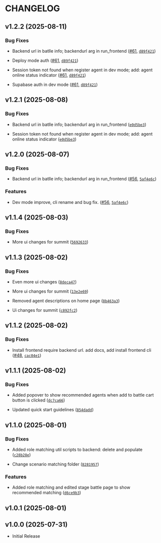 # CHANGELOG

<!-- version list -->

## v1.2.2 (2025-08-11)

### Bug Fixes

- Backend url in batlle info; backendurl arg in run_frontend
  ([#61](https://github.com/agentbeats/agentbeats/pull/61),
  [`d89f421`](https://github.com/agentbeats/agentbeats/commit/d89f4219237649fcd48f05a114c80ae403346338))

- Deploy mode auth ([#61](https://github.com/agentbeats/agentbeats/pull/61),
  [`d89f421`](https://github.com/agentbeats/agentbeats/commit/d89f4219237649fcd48f05a114c80ae403346338))

- Session token not found when register agent in dev mode; add: agent online status indicator
  ([#61](https://github.com/agentbeats/agentbeats/pull/61),
  [`d89f421`](https://github.com/agentbeats/agentbeats/commit/d89f4219237649fcd48f05a114c80ae403346338))

- Supabase auth in dev mode ([#61](https://github.com/agentbeats/agentbeats/pull/61),
  [`d89f421`](https://github.com/agentbeats/agentbeats/commit/d89f4219237649fcd48f05a114c80ae403346338))


## v1.2.1 (2025-08-08)

### Bug Fixes

- Backend url in batlle info; backendurl arg in run_frontend
  ([`e0d5be3`](https://github.com/agentbeats/agentbeats/commit/e0d5be3ca31d2349f23b861cf91342d16baca6f1))

- Session token not found when register agent in dev mode; add: agent online status indicator
  ([`e0d5be3`](https://github.com/agentbeats/agentbeats/commit/e0d5be3ca31d2349f23b861cf91342d16baca6f1))


## v1.2.0 (2025-08-07)

### Bug Fixes

- Backend url in batlle info; backendurl arg in run_frontend
  ([#56](https://github.com/agentbeats/agentbeats/pull/56),
  [`5af4e6c`](https://github.com/agentbeats/agentbeats/commit/5af4e6c739f2fe099dc7de6dfc8e3b1f5ab54526))

### Features

- Dev mode improve, cli rename and bug fix.
  ([#56](https://github.com/agentbeats/agentbeats/pull/56),
  [`5af4e6c`](https://github.com/agentbeats/agentbeats/commit/5af4e6c739f2fe099dc7de6dfc8e3b1f5ab54526))


## v1.1.4 (2025-08-03)

### Bug Fixes

- More ui changes for summit
  ([`5692633`](https://github.com/agentbeats/agentbeats/commit/5692633d6258f723dd2f2bd764dca24f2326c948))


## v1.1.3 (2025-08-02)

### Bug Fixes

- Even more ui changes
  ([`8deca47`](https://github.com/agentbeats/agentbeats/commit/8deca4715bb44e0324d23dbbec603e7b157dc85a))

- More ui changes for summit
  ([`13e2e69`](https://github.com/agentbeats/agentbeats/commit/13e2e697b44c06e5936839eb91e564784b8d9dfc))

- Removed agent descriptions on home page
  ([`8b463a3`](https://github.com/agentbeats/agentbeats/commit/8b463a3533e9c31924801a3a7afc8faa928b93f5))

- Ui changes for summit
  ([`c892fc2`](https://github.com/agentbeats/agentbeats/commit/c892fc2de5b5463f9677a9b4073e7baa0414bbc8))


## v1.1.2 (2025-08-02)

### Bug Fixes

- Install frontend require backend url. add docs, add install frontend cli
  ([#48](https://github.com/agentbeats/agentbeats/pull/48),
  [`cac04e1`](https://github.com/agentbeats/agentbeats/commit/cac04e1e185bf498f23227fc82b87a30db6aab74))


## v1.1.1 (2025-08-02)

### Bug Fixes

- Added popover to show recommended agents when add to battle cart button is clicked
  ([`dc7ca66`](https://github.com/agentbeats/agentbeats/commit/dc7ca66a83813acc3dd6cb1177850e18622fe2a1))

- Updated quick start guidelines
  ([`854dadd`](https://github.com/agentbeats/agentbeats/commit/854dadd7934f2c6dc49e457ae3848d5872765acb))


## v1.1.0 (2025-08-01)

### Bug Fixes

- Added role matching util scripts to backend: delete and populate
  ([`c28b28e`](https://github.com/agentbeats/agentbeats/commit/c28b28e99a433a2893a40a202a19b59eb2e01e44))

- Change scenario matching folder
  ([`8281957`](https://github.com/agentbeats/agentbeats/commit/8281957187c77fad6ae02e46b7dbb0cc22c97e6e))

### Features

- Added role matching and edited stage battle page to show recommended matching
  ([`d6ce9b3`](https://github.com/agentbeats/agentbeats/commit/d6ce9b32c2784feb84f9d6f11e1c227f7c1a73fe))


## v1.0.1 (2025-08-01)


## v1.0.0 (2025-07-31)

- Initial Release
